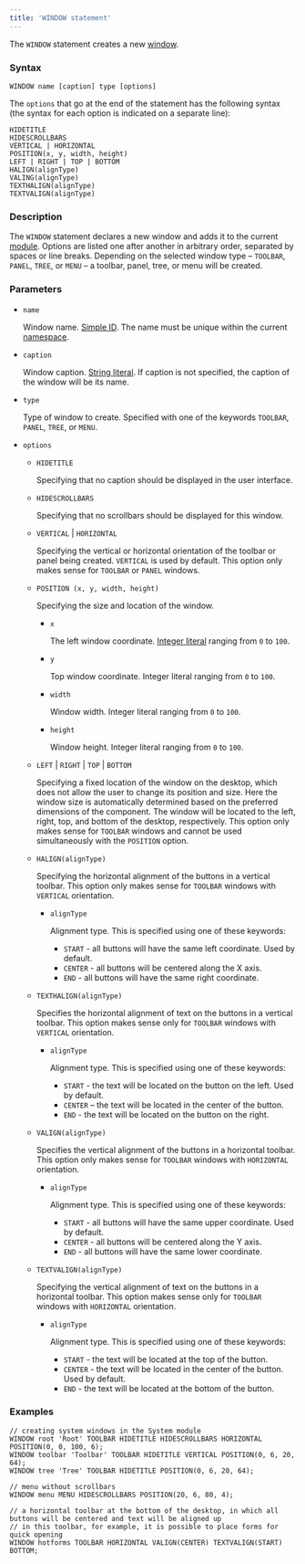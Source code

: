 ```yaml
---
title: 'WINDOW statement'
---
```


The `WINDOW` statement creates a new [window](Navigator_design.md).

### Syntax

```
WINDOW name [caption] type [options]
```

The `options` that go at the end of the statement has the following syntax (the syntax for each option is indicated on a separate line):

```
HIDETITLE 
HIDESCROLLBARS 
VERTICAL | HORIZONTAL
POSITION(x, y, width, height)
LEFT | RIGHT | TOP | BOTTOM
HALIGN(alignType)
VALING(alignType) 
TEXTHALIGN(alignType)
TEXTVALIGN(alignType)
```

### Description

The `WINDOW` statement declares a new window and adds it to the current [module](Modules.md). Options are listed one after another in arbitrary order, separated by spaces or line breaks. Depending on the selected window type – `TOOLBAR`, `PANEL`, `TREE`, or `MENU` – a toolbar, panel, tree, or menu will be created.

### Parameters

- `name`

    Window name. [Simple ID](IDs.md#id). The name must be unique within the current [namespace](Naming.md#namespace).

- `caption`

    Window caption. [String literal](Literals.md#strliteral). If caption is not specified, the caption of the window will be its name.  

- `type`

    Type of window to create. Specified with one of the keywords `TOOLBAR`, `PANEL`, `TREE`, or `MENU`.

- `options`

    - `HIDETITLE`

        Specifying that no caption should be displayed in the user interface.

    - `HIDESCROLLBARS`

        Specifying that no scrollbars should be displayed for this window.

    - `VERTICAL` | `HORIZONTAL`

        Specifying the vertical or horizontal orientation of the toolbar or panel being created. `VERTICAL` is used by default. This option only makes sense for `TOOLBAR` or `PANEL` windows.

    - `POSITION (x, y, width, height)`

        Specifying the size and location of the window. 

        - `x`

            The left window coordinate. [Integer literal](Literals.md#intliteral) ranging from `0` to `100`.

        - `y`

            Top window coordinate. Integer literal ranging from `0` to `100`.

        - `width`

            Window width. Integer literal ranging from `0` to `100`.

        - `height`

            Window height. Integer literal ranging from `0` to `100`.

    - `LEFT` | `RIGHT` | `TOP` | `BOTTOM`

        Specifying a fixed location of the window on the desktop, which does not allow the user to change its position and size. Here the window size is automatically determined based on the preferred dimensions of the component. The window will be located to the left, right, top, and bottom of the desktop, respectively. This option only makes sense for `TOOLBAR` windows and cannot be used simultaneously with the `POSITION` option.

    - `HALIGN(alignType)`

        Specifying the horizontal alignment of the buttons in a vertical toolbar. This option only makes sense for `TOOLBAR` windows with `VERTICAL` orientation.

        - `alignType`

            Alignment type. This is specified using one of these keywords:

            - `START` - all buttons will have the same left coordinate. Used by default.
            - `CENTER` - all buttons will be centered along the X axis.
            - `END` - all buttons will have the same right coordinate.

    - `TEXTHALIGN(alignType)`

        Specifies the horizontal alignment of text on the buttons in a vertical toolbar. This option makes sense only for `TOOLBAR` windows with `VERTICAL` orientation. 

        - `alignType`

            Alignment type. This is specified using one of these keywords:

            - `START` - the text will be located on the button on the left. Used by default.
            - `CENTER` – the text will be located in the center of the button.
            - `END` - the text will be located on the button on the right.

    - `VALIGN(alignType)`

        Specifies the vertical alignment of the buttons in a horizontal toolbar. This option only makes sense for `TOOLBAR` windows with `HORIZONTAL` orientation. 

        - `alignType`

            Alignment type. This is specified using one of these keywords:

            - `START` - all buttons will have the same upper coordinate. Used by default.
            - `CENTER` - all buttons will be centered along the Y axis.
            - `END` - all buttons will have the same lower coordinate.

    - `TEXTVALIGN(alignType)`

        Specifying the vertical alignment of text on the buttons in a horizontal toolbar. This option makes sense only for `TOOLBAR` windows with `HORIZONTAL` orientation. 

        - `alignType`

            Alignment type. This is specified using one of these keywords:

            - `START` - the text will be located at the top of the button.
            - `CENTER` - the text will be located in the center of the button. Used by default.
            - `END` - the text will be located at the bottom of the button.  


### Examples

```lsf
// creating system windows in the System module
WINDOW root 'Root' TOOLBAR HIDETITLE HIDESCROLLBARS HORIZONTAL POSITION(0, 0, 100, 6);
WINDOW toolbar 'Toolbar' TOOLBAR HIDETITLE VERTICAL POSITION(0, 6, 20, 64);
WINDOW tree 'Tree' TOOLBAR HIDETITLE POSITION(0, 6, 20, 64);

// menu without scrollbars
WINDOW menu MENU HIDESCROLLBARS POSITION(20, 6, 80, 4);

// a horizontal toolbar at the bottom of the desktop, in which all buttons will be centered and text will be aligned up
// in this toolbar, for example, it is possible to place forms for quick opening
WINDOW hotforms TOOLBAR HORIZONTAL VALIGN(CENTER) TEXTVALIGN(START) BOTTOM;
```

